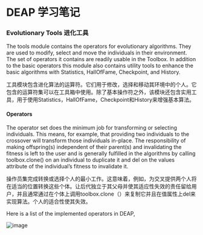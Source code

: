 # DEAP 学习笔记

### Evolutionary Tools 进化工具

The tools module contains the operators for evolutionary algorithms. They are used to modify, select and move the individuals in their environment. The set of operators it contains are readily usable in the Toolbox. In addition to the basic operators this module also contains utility tools to enhance the basic algorithms with Statistics, HallOfFame, Checkpoint, and History.

工具模块包含进化算法的运算符。它们用于修改，选择和移动其环境中的个人。它包含的运算符集可以在工具箱中使用。除了基本操作符之外，该模块还包含实用工具，用于使用Statistics，HallOfFame，Checkpoint和History来增强基本算法。

#### Operators
The operator set does the minimum job for transforming or selecting individuals. This means, for example, that providing two individuals to the crossover will transform those individuals in-place. The responsibility of making offspring(s) independent of their parent(s) and invalidating the fitness is left to the user and is generally fulfilled in the algorithms by calling toolbox.clone() on an individual to duplicate it and del on the values attribute of the individual’s fitness to invalidate it.

操作员集完成转换或选择个人的最小工作。这意味着，例如，为交叉提供两个人将在适当的位置转换这些个体。让后代独立于其父母并使其适应性失效的责任留给用户，并且通常通过在个体上调用toolbox.clone（）来复制它并且在值属性上del来实现算法。个人的适合性使其失效。

Here is a list of the implemented operators in DEAP,

![image](http://blinkz.asuscomm.com:5000/d/f/489842199459012615)